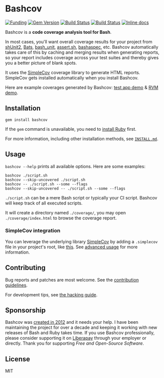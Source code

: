 # Bashcov

[![Funding](https://img.shields.io/liberapay/patrons/infertux.svg?logo=liberapay)](https://liberapay.com/infertux/donate)
[![Gem Version](https://img.shields.io/gem/v/bashcov.svg)](https://rubygems.org/gems/bashcov)
[![Build Status](https://github.com/infertux/bashcov/actions/workflows/ci.yml/badge.svg)](https://github.com/infertux/bashcov/actions/workflows/ci.yml)
[![Build Status](https://gitlab.com/infertux/bashcov/badges/master/pipeline.svg)](https://gitlab.com/infertux/bashcov/-/pipelines)
[![Inline docs](http://inch-ci.org/github/infertux/bashcov.svg)](http://inch-ci.org/github/infertux/bashcov)

Bashcov is a **code coverage analysis tool for Bash**.

In most cases, you'll want overall coverage results for your project from
[shUnit2](https://github.com/kward/shunit2),
[Bats](https://github.com/bats-core/bats-core),
[bash_unit](https://github.com/pgrange/bash_unit),
[assert.sh](https://github.com/lehmannro/assert.sh),
[bashaspec](https://github.com/d10n/bashaspec),
etc.
Bashcov automatically takes care of this by caching and merging results when generating reports,
so your report includes coverage across your test suites and thereby gives you a better picture of blank spots.

It uses the [SimpleCov](https://github.com/colszowka/simplecov) coverage library to generate HTML reports.
SimpleCov gets installed automatically when you install Bashcov.

Here are example coverages generated by Bashcov:
[test app demo](https://infertux.github.io/bashcov/test_app/ "Coverage for the bundled test application") &
[RVM demo](https://infertux.github.io/bashcov/rvm/ "Coverage for RVM").

## Installation

`gem install bashcov`

If the `gem` command is unavailable, you need to [install Ruby](https://www.ruby-lang.org/en/documentation/installation/) first.

For more information, including other installation methods, see [`INSTALL.md`](./INSTALL.md).

## Usage

`bashcov --help` prints all available options. Here are some examples:

    bashcov ./script.sh
    bashcov --skip-uncovered ./script.sh
    bashcov -- ./script.sh --some --flags
    bashcov --skip-uncovered -- ./script.sh --some --flags

`./script.sh` can be a mere Bash script or typically your CI script. Bashcov will keep track of all executed scripts.

It will create a directory named `./coverage/`, you may open `./coverage/index.html` to browse the coverage report.

### SimpleCov integration

You can leverage the underlying library [SimpleCov](https://github.com/colszowka/simplecov)
by adding a `.simplecov` file in your project's root, like [this](https://github.com/infertux/bashcov/blob/master/spec/test_app/.simplecov).
See [advanced usage](./USAGE.md) for more information.

## Contributing

Bug reports and patches are most welcome.
See the [contribution guidelines](https://github.com/infertux/bashcov/blob/master/CONTRIBUTING.md).

For development tips, see [the hacking guide](./HACKING.md).

## Sponsorship

Bashcov was [created in 2012](https://github.com/infertux/bashcov/commit/f65e65e5aa3377beb334beee9924136a34a913e8) and it needs your help. I have been maintaining the project for over a decade and keeping it working with new releases of Bash and Ruby takes time. If you use Bashcov professionally, please consider supporting it on [Liberapay](https://liberapay.com/infertux) through your employer or directly. Thank you for supporting *Free and Open-Source Software*.

## License

MIT
